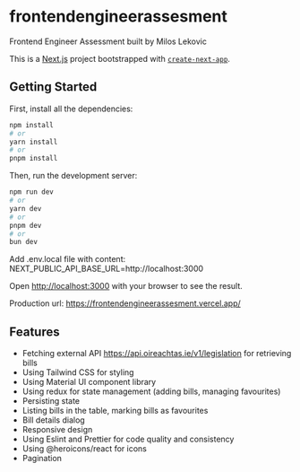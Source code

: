 # frontendengineerassesment

Frontend Engineer Assessment built by Milos Lekovic

This is a [Next.js](https://nextjs.org/) project bootstrapped with [`create-next-app`](https://github.com/vercel/next.js/tree/canary/packages/create-next-app).

## Getting Started

First, install all the dependencies:

```bash
npm install
# or
yarn install
# or
pnpm install
```

Then, run the development server:

```bash
npm run dev
# or
yarn dev
# or
pnpm dev
# or
bun dev
```

Add .env.local file with content: NEXT_PUBLIC_API_BASE_URL=http://localhost:3000

Open [http://localhost:3000](http://localhost:3000) with your browser to see the result.

Production url: https://frontendengineerassesment.vercel.app/

## Features

- Fetching external API https://api.oireachtas.ie/v1/legislation for retrieving bills
- Using Tailwind CSS for styling
- Using Material UI component library
- Using redux for state management (adding bills, managing favourites)
- Persisting state
- Listing bills in the table, marking bills as favourites
- Bill details dialog
- Responsive design
- Using Eslint and Prettier for code quality and consistency
- Using @heroicons/react for icons
- Pagination

